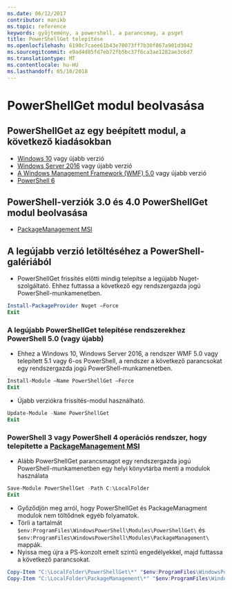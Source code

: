 ```yaml
---
ms.date: 06/12/2017
contributor: manikb
ms.topic: reference
keywords: gyűjtemény, a powershell, a parancsmag, a psget
title: PowerShellGet telepítése
ms.openlocfilehash: 6190c7caee61b43e70073ff7b30f867a901d3042
ms.sourcegitcommit: e9ad4d85fd7eb72fb5bc37f6ca3ae1282ae3c6d7
ms.translationtype: MT
ms.contentlocale: hu-HU
ms.lasthandoff: 05/10/2018
---
```

# <a name="get-powershellget-module"></a>PowerShellGet modul beolvasása

## <a name="powershellget-is-an-in-box-module-in-the-following-releases"></a>PowerShellGet az egy beépített modul, a következő kiadásokban

- [Windows 10](https://www.microsoft.com/windows/get-windows-10) vagy újabb verzió
- [Windows Server 2016](https://technet.microsoft.com/windows-server-docs/get-started/windows-server-2016) vagy újabb verzió
- [A Windows Management Framework (WMF) 5.0](https://www.microsoft.com/download/details.aspx?id=50395) vagy újabb verzió
- [PowerShell 6](https://github.com/PowerShell/PowerShell/releases)

## <a name="get-powershellget-module-for-powershell-versions-30-and-40"></a>PowerShell-verziók 3.0 és 4.0 PowerShellGet modul beolvasása

- [PackageManagement MSI](http://go.microsoft.com/fwlink/?LinkID=746217&clcid=0x409)

## <a name="get-the-latest-version-from-powershell-gallery"></a>A legújabb verzió letöltéséhez a PowerShell-galériából

- PowerShellGet frissítés előtti mindig telepítse a legújabb Nuget-szolgáltató. Ehhez futtassa a következő egy rendszergazda jogú PowerShell-munkamenetben.

```powershell
Install-PackageProvider Nuget –Force
Exit
```

### <a name="for-systems-with-powershell-50-or-newer-you-can-install-the-latest-powershellget"></a>A legújabb PowerShellGet telepítése rendszerekhez PowerShell 5.0 (vagy újabb)

- Ehhez a Windows 10, Windows Server 2016, a rendszer WMF 5.0 vagy telepített 5.1 vagy 6-os PowerShell, a rendszer a következő parancsokat egy rendszergazda jogú PowerShell-munkamenetben.

```powershell
Install-Module –Name PowerShellGet –Force
Exit
```

- Újabb verziókra frissítés-modul használható.

```powershell
Update-Module -Name PowerShellGet
Exit
```

### <a name="for-systems-running-powershell-3-or-powershell-4-that-have-installed-the-packagemanagement-msihttpgomicrosoftcomfwlinklinkid746217clcid0x409"></a>PowerShell 3 vagy PowerShell 4 operációs rendszer, hogy telepítette a [PackageManagement MSI](http://go.microsoft.com/fwlink/?LinkID=746217&clcid=0x409)

- Alább PowerShellGet parancsmagot egy rendszergazda jogú PowerShell-munkamenetben egy helyi könyvtárba menti a modulok használata

```powershell
Save-Module PowerShellGet -Path C:\LocalFolder
Exit
```

- Győződjön meg arról, hogy PowerShellGet és PackageManagment modulok nem töltődnek egyéb folyamatok.
- Törli a tartalmát `$env:ProgramFiles\WindowsPowerShell\Modules\PowerShellGet\` és `$env:ProgramFiles\WindowsPowerShell\Modules\PackageManagement\` mappák.
- Nyissa meg újra a PS-konzolt emelt szintű engedélyekkel, majd futtassa a következő parancsokat.

```powershell
Copy-Item "C:\LocalFolder\PowerShellGet\*" "$env:ProgramFiles\WindowsPowerShell\Modules\PowerShellGet\" -Recurse -Force
Copy-Item "C:\LocalFolder\PackageManagement\*" "$env:ProgramFiles\WindowsPowerShell\Modules\PackageManagement\" -Recurse -Force
```
